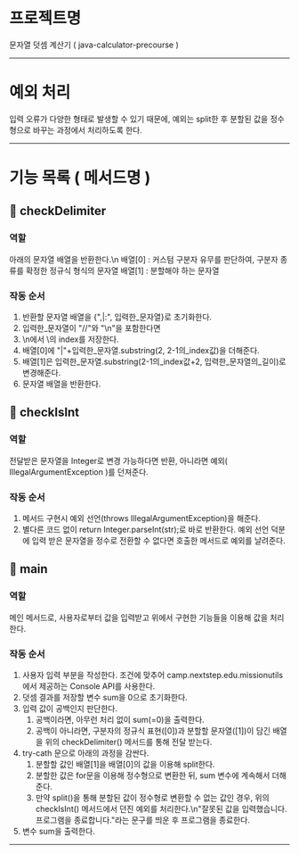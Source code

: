 # 프로젝트명 
문자열 덧셈 계산기 ( java-calculator-precourse )

---
# 예외 처리
입력 오류가 다양한 형태로 발생할 수 있기 때문에, 예외는 split한 후 분할된 값을 정수형으로 바꾸는 과정에서 처리하도록 한다.

---
# 기능 목록 ( 메서드명 )

## 🐥 checkDelimiter
### 역할
아래의 문자열 배열을 반환한다.\n
배열[0] : 커스텀 구분자 유무를 판단하여, 구분자 종류를 확정한 정규식 형식의 문자열
배열[1] : 분할해야 하는 문자열

### 작동 순서
1. 반환할 문자열 배열을 {",|:", 입력한_문자열}로 초기화한다.
2. 입력한_문자열이 "//"와 "\n"을 포함한다면
1. \n에서 \의 index를 저장한다.
2. 배열[0]에 "|"+입력한_문자열.substring(2, 2-1의_index값)을 더해준다.
3. 배열[1]은 입력한_문자열.substring(2-1의_index값+2, 입력한_문자열의_길이)로 변경해준다.
3. 문자열 배열을 반환한다.

## 🐥 checkIsInt
### 역할
전달받은 문자열을 Integer로 변경 가능하다면 반환, 아니라면 예외( IllegalArgumentException )를 던져준다.

### 작동 순서
1. 메서드 구현시 예외 선언(throws IllegalArgumentException)을 해준다.
2. 별다른 코드 없이 return Integer.parseInt(str);로 바로 반환한다. 예외 선언 덕분에 입력 받은 문자열을 정수로 전환할 수 없다면 호출한 메서드로 예외를 날려준다.

## 🐥 main
### 역할
메인 메서드로, 사용자로부터 값을 입력받고 위에서 구현한 기능들을 이용해 값을 처리한다.

### 작동 순서
1. 사용자 입력 부분을 작성한다. 조건에 맞추어 camp.nextstep.edu.missionutils 에서 제공하는 Console API를 사용한다.
2. 덧셈 결과를 저장할 변수 sum을 0으로 초기화한다.
3. 입력 값이 공백인지 판단한다.
    1. 공백이라면, 아무런 처리 없이 sum(=0)을 출력한다.
    2. 공백이 아니라면, 구분자의 정규식 표현([0])과 분할할 문자열([1])이 담긴 배열을 위의 checkDelimiter() 메서드를 통해 전달 받는다.
4. try-cath 문으로 아래의 과정을 감싼다.
    1. 분할할 값인 배열[1]을 배열[0]의 값을 이용해 split한다.
    2. 분할한 값은 for문을 이용해 정수형으로 변환한 뒤, sum 변수에 계속해서 더해준다.
    3. 만약 split()을 통해 분할된 값이 정수형로 변환할 수 없는 값인 경우, 위의 checkIsInt() 메서드에서 던진 예외를 처리한다.\n"잘못된 값을 입력했습니다. 프로그램을 종료합니다."라는 문구를 띄운 후 프로그램을 종료한다.
6. 변수 sum을 출력한다.

---